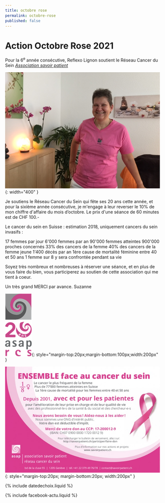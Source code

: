 ```yaml
---
title: octobre rose
permalink: octobre-rose
published: false
---
```


# Action Octobre Rose 2021

Pour la 6<sup>e</sup> année consécutive, Reflexo Lignon soutient le Réseau Cancer du Sein [*Association savoir patient*](http://www.savoirpatient.ch)

![](./images/portrait-asap.jpg){: width="400" }

Je soutiens le Réseau Cancer du Sein qui fête ses 20 ans cette année, et pour la sixième année consécutive, je m'engage à leur reverser le 10% de mon chiffre d'affaire du mois d’octobre.
Le prix d'une séance de 60 minutes est de CHF 100.-

Le cancer du sein en Suisse : estimation 2018, uniquement cancers du sein invasifs :

17 femmes par jour
6'000 femmes par an
90'000 femmes atteintes
900'000 proches concernés
33% des cancers de la femme
40% des cancers de la femme jeune
1'400 décès par an 
1ère cause de mortalité féminine entre 40 et 50 ans
1 femme sur 8 y sera confrontée pendant sa vie

Soyez très nombreux et nombreuses à réserver une séance, et en plus de vous faire du bien, vous participerez au soutien de cette association qui me tient à coeur.

Un très grand MERCI par avance.
Suzanne

![RCS-ASAP](./images/RCS-ASAP.png){: style="margin-top:20px;margin-bottom:100px;width:200px" }


![](./images/ImageASAP.jpg){: style="margin-top:20px; margin-bottom:20px; width:200px" }

{% include datedechoix.liquid %}

{% include facebook-actu.liquid %}
